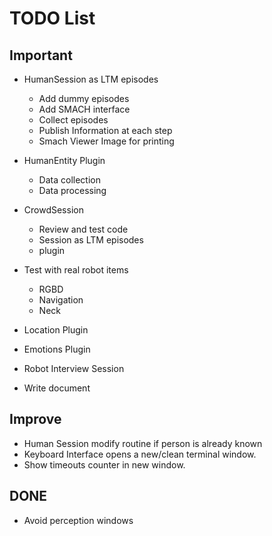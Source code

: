 # TODO List


## Important

- HumanSession as LTM episodes
	+ Add dummy episodes
	+ Add SMACH interface
	+ Collect episodes
	+ Publish Information at each step
	+ Smach Viewer Image for printing

- HumanEntity Plugin
	+ Data collection
	+ Data processing

- CrowdSession
	+ Review and test code
	+ Session as LTM episodes
	+ plugin

- Test with real robot items
	+ RGBD
	+ Navigation
	+ Neck

- Location Plugin

- Emotions Plugin

- Robot Interview Session

- Write document


## Improve

- Human Session modify routine if person is already known
- Keyboard Interface opens a new/clean terminal window.
- Show timeouts counter in new window.


## DONE

- Avoid perception windows